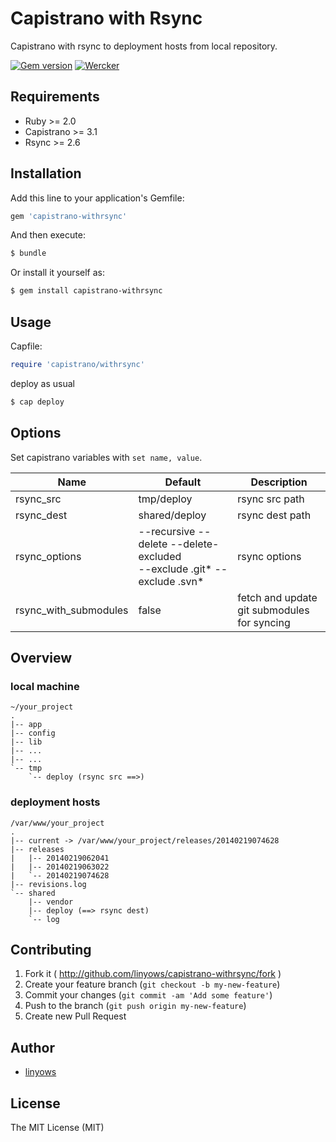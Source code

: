 Capistrano with Rsync
=====================

Capistrano with rsync to deployment hosts from local repository.

[![Gem version](https://img.shields.io/gem/v/capistrano-withrsync.svg?style=flat-square)][gem]
[![Wercker](https://img.shields.io/wercker/ci/195d63561202a1415822a18e0fd35994.svg?style=flat-square)][wercker]

[capistrano]: https://github.com/capistrano/capistrano
[gem]: https://rubygems.org/gems/capistrano-withrsync
[wercker]: https://app.wercker.com/project/bykey/195d63561202a1415822a18e0fd35994

Requirements
------------

- Ruby >= 2.0
- Capistrano >= 3.1
- Rsync >= 2.6

Installation
------------

Add this line to your application's Gemfile:

```ruby
gem 'capistrano-withrsync'
```

And then execute:

```sh
$ bundle
```

Or install it yourself as:

```sh
$ gem install capistrano-withrsync
```

Usage
-----

Capfile:

```ruby
require 'capistrano/withrsync'
```

deploy as usual

```sh
$ cap deploy
```

Options
-------

Set capistrano variables with `set name, value`.

Name          | Default                                                                    | Description
    ------------- | --------                                                                   | ------------
rsync_src     | tmp/deploy                                                                 | rsync src path
rsync_dest    | shared/deploy                                                              | rsync dest path
rsync_options | --recursive --delete --delete-excluded <br>--exclude .git* --exclude .svn* | rsync options
rsync_with_submodules | false                                                              | fetch and update git submodules for syncing

Overview
--------

### local machine

```log
~/your_project
.
|-- app
|-- config
|-- lib
|-- ...
|-- ...
`-- tmp
    `-- deploy (rsync src ==>)
```

### deployment hosts

```log
/var/www/your_project
.
|-- current -> /var/www/your_project/releases/20140219074628
|-- releases
|   |-- 20140219062041
|   |-- 20140219063022
|   `-- 20140219074628
|-- revisions.log
`-- shared
    |-- vendor
    |-- deploy (==> rsync dest)
    `-- log
```

Contributing
------------

1. Fork it ( http://github.com/linyows/capistrano-withrsync/fork )
2. Create your feature branch (`git checkout -b my-new-feature`)
3. Commit your changes (`git commit -am 'Add some feature'`)
4. Push to the branch (`git push origin my-new-feature`)
5. Create new Pull Request


Author
------

- [linyows][linyows]

[linyows]: https://github.com/linyows

License
-------

The MIT License (MIT)
